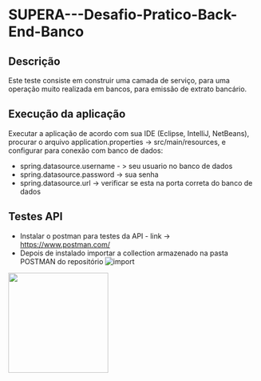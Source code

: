 # SUPERA---Desafio-Pratico-Back-End-Banco

## Descrição

Este teste consiste em construir uma camada de serviço, para uma operação muito realizada em bancos, para emissão de extrato bancário.

## Execução da aplicação

Executar a aplicação de acordo com sua IDE (Eclipse, IntelliJ, NetBeans), procurar o arquivo application.properties -> src/main/resources, e configurar para conexão com 
banco de dados:
- spring.datasource.username - > seu usuario no banco de dados
- spring.datasource.password -> sua senha
- spring.datasource.url -> verificar se esta na porta correta do banco de dados

## Testes API
- Instalar o postman para testes da API - link -> https://www.postman.com/
- Depois de instalado importar a collection armazenado na pasta POSTMAN do repositório
![import](https://user-images.githubusercontent.com/91353097/165001755-20c8fe90-b6f9-41dd-a2a8-9ec1bb1005e1.png)

<div alingn-"center">
<img src="https://user-images.githubusercontent.com/91353097/165001755-20c8fe90-b6f9-41dd-a2a8-9ec1bb1005e1.png" width="200"/>
</div>

